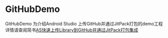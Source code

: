 # GitHubDemo
GitHubDemo 为介绍Android Studio 上传GitHub并通过JitPack打包的demo工程
详情请查阅简书[AS快速上传Library到GitHub并通过JitPack打包集成](http://www.jianshu.com/p/b04ef4029b90)
